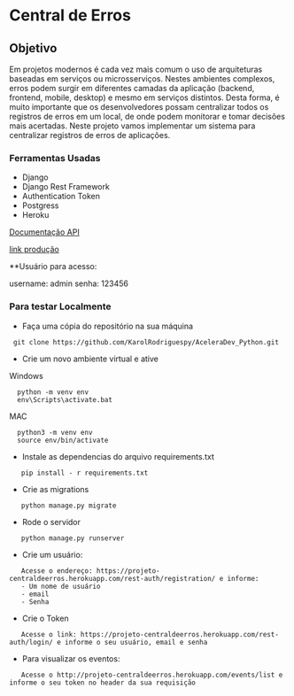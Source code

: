 # Central de Erros    

## Objetivo

Em projetos modernos é cada vez mais comum o uso de arquiteturas baseadas em serviços ou microsserviços. Nestes ambientes complexos, erros podem surgir em diferentes camadas da aplicação (backend, frontend, mobile, desktop) e mesmo em serviços distintos. Desta forma, é muito importante que os desenvolvedores possam centralizar todos os registros de erros em um local, de onde podem monitorar e tomar decisões mais acertadas. Neste projeto vamos implementar um sistema para centralizar registros de erros de aplicações.


### Ferramentas Usadas

* Django
* Django Rest Framework
* Authentication Token
* Postgress
* Heroku


[Documentação API](https://app.swaggerhub.com/apis-docs/KarolRodriguespy/centraldeerros/1.0.0) 

[link produção](https://projeto-centraldeerros.herokuapp.com/)

**Usuário para acesso:

username: admin
senha: 123456

### Para testar Localmente

-  Faça uma cópia do repositório na sua máquina
>

     git clone https://github.com/KarolRodriguespy/AceleraDev_Python.git 

- Crie um novo ambiente virtual e ative 

Windows
>

      python -m venv env 
      env\Scripts\activate.bat

 MAC
 >

      python3 -m venv env 
      source env/bin/activate
 
 
- Instale as dependencias do arquivo requirements.txt 

 >

       pip install - r requirements.txt
     
      
      
      
-  Crie as migrations

 >

       python manage.py migrate
 
     
- Rode o servidor 

 >

       python manage.py runserver
       
- Crie um usuário:
 >

       Acesse o endereço: https://projeto-centraldeerros.herokuapp.com/rest-auth/registration/ e informe:
       - Um nome de usuário
       - email
       - Senha
       
       
- Crie o Token

 >

       Acesse o link: https://projeto-centraldeerros.herokuapp.com/rest-auth/login/ e informe o seu usuário, email e senha
       
       
- Para visualizar os eventos:

>

       Acesse o http://projeto-centraldeerros.herokuapp.com/events/list e informe o seu token no header da sua requisição

             